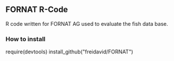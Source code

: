 ## FORNAT R-Code

R code written for FORNAT AG used to evaluate the fish data base.

### How to install
require(devtools)install_github("freidavid/FORNAT")
